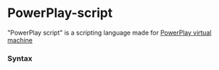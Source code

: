 # PowerPlay-script
"PowerPlay script" is a scripting language made for [PowerPlay virtual machine](https://github.com/PowerPlay-VM/PowerPlay)

### Syntax
```


```
